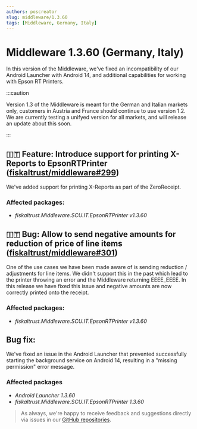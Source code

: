 ```yaml
---
authors: poscreator
slug: middleware/1.3.60
tags: [Middleware, Germany, Italy]
---
```


# Middleware 1.3.60 (Germany, Italy)
In this version of the Middleware, we've fixed an incompatibility of our Android Launcher with Android 14, and additional capabilities for working with Epson RT Printers.

<!--truncate-->

:::caution

Version 1.3 of the Middleware is meant for the German and Italian markets only, customers in Austria and France should continue to use version 1.2. We are currently testing a unifyed version for all markets, and will release an update about this soon.

:::

## 🇮🇹 Feature: Introduce support for printing X-Reports to EpsonRTPrinter ([fiskaltrust/middleware#299](https://github.com/fiskaltrust/middleware/pull/299))

We've added support for printing X-Reports as part of the ZeroReceipt.

### Affected packages:
- _fiskaltrust.Middleware.SCU.IT.EpsonRTPrinter v1.3.60_

## 🇮🇹 Bug: Allow to send negative amounts for reduction of price of line items ([fiskaltrust/middleware#301](https://github.com/fiskaltrust/middleware/pull/301))

One of the use cases we have been made aware of is sending reduction / adjustments for line items. We didn't support this in the past which lead to the printer throwing an error and the Middleware returning EEEE_EEEE. In this release we have fixed this issue and negative amounts are now correctly printed onto the receipt.

### Affected packages:
- _fiskaltrust.Middleware.SCU.IT.EpsonRTPrinter v1.3.60_

## Bug fix:
We've fixed an issue in the Android Launcher that prevented successfully starting the background service on Android 14, resulting in a "missing permission" error message. 

### Affected packages
- _Android Launcher 1.3.60_
- _fiskaltrust.Middleware.SCU.IT.EpsonRTPrinter 1.3.60_



> As always, we're happy to receive feedback and suggestions directly via issues in our [GitHub repositories](https://github.com/fiskaltrust).

